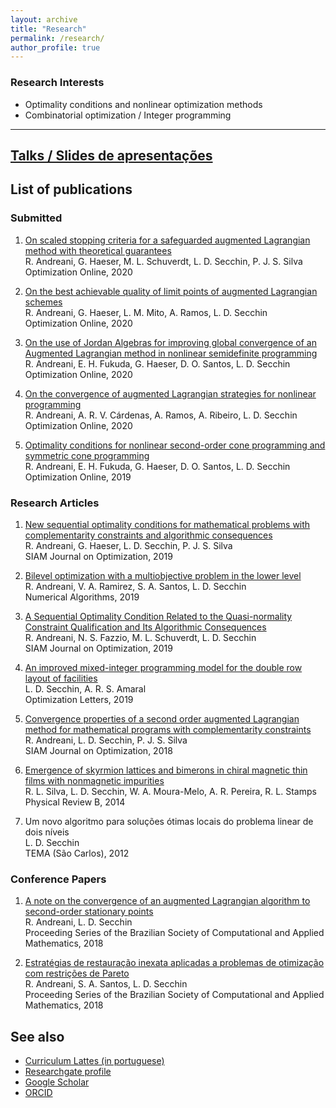 ```yaml
---
layout: archive
title: "Research"
permalink: /research/
author_profile: true
---
```


### Research Interests

- Optimality conditions and nonlinear optimization methods
- Combinatorial optimization / Integer programming

------

## [Talks / Slides de apresentações](/talks/)

## List of publications

### Submitted

1. [On scaled stopping criteria for a safeguarded augmented Lagrangian method with theoretical guarantees](http://www.optimization-online.org/DB_HTML/2020/08/7985.html)  
   R. Andreani, G. Haeser, M. L. Schuverdt, L. D. Secchin, P. J. S. Silva  
   Optimization Online, 2020

1. [On the best achievable quality of limit points of augmented Lagrangian schemes](http://www.optimization-online.org/DB_HTML/2020/07/7929.html)  
   R. Andreani, G. Haeser, L. M. Mito, A. Ramos, L. D. Secchin  
   Optimization Online, 2020

1. [On the use of Jordan Algebras for improving global convergence of an Augmented Lagrangian method in nonlinear semidefinite programming](http://www.optimization-online.org/DB_HTML/2020/05/7787.html)  
   R. Andreani, E. H. Fukuda, G. Haeser, D. O. Santos, L. D. Secchin  
   Optimization Online, 2020

1. [On the convergence of augmented Lagrangian strategies for nonlinear programming](http://www.optimization-online.org/DB_HTML/2020/03/7701.html)  
   R. Andreani, A. R. V. Cárdenas, A. Ramos, A. Ribeiro, L. D. Secchin  
   Optimization Online, 2020

1. [Optimality conditions for nonlinear second-order cone programming and symmetric cone programming](http://www.optimization-online.org/DB_HTML/2019/10/7436.html)  
   R. Andreani, E. H. Fukuda, G. Haeser, D. O. Santos, L. D. Secchin  
   Optimization Online, 2019

### Research Articles

1. [New sequential optimality conditions for mathematical problems with complementarity constraints and algorithmic consequences](https://epubs.siam.org/doi/10.1137/18M121040X)  
   R. Andreani, G. Haeser, L. D. Secchin, P. J. S. Silva  
   SIAM Journal on Optimization, 2019

1. [Bilevel optimization with a multiobjective problem in the lower level](https://link.springer.com/article/10.1007/s11075-018-0576-1)  
   R. Andreani, V. A. Ramirez, S. A. Santos, L. D. Secchin  
   Numerical Algorithms, 2019

1. [A Sequential Optimality Condition Related to the Quasi-normality Constraint Qualification and Its Algorithmic Consequences](https://epubs.siam.org/doi/abs/10.1137/17M1147330)  
   R. Andreani, N. S. Fazzio, M. L. Schuverdt, L. D. Secchin  
   SIAM Journal on Optimization, 2019

1. [An improved mixed-integer programming model for the double row layout of facilities](https://link.springer.com/article/10.1007/s11590-018-1263-9)  
   L. D. Secchin, A. R. S. Amaral  
   Optimization Letters, 2019

1. [Convergence properties of a second order augmented Lagrangian method for mathematical programs with complementarity constraints](https://epubs.siam.org/doi/abs/10.1137/17M1125698)  
   R. Andreani, L. D. Secchin, P. J. S. Silva  
   SIAM Journal on Optimization, 2018

1. [Emergence of skyrmion lattices and bimerons in chiral magnetic thin films with nonmagnetic impurities](https://journals.aps.org/prb/abstract/10.1103/PhysRevB.89.054434)  
   R. L. Silva, L. D. Secchin, W. A. Moura-Melo, A. R. Pereira, R. L. Stamps  
   Physical Review B, 2014

1. Um novo algoritmo para soluções ótimas locais do problema linear de dois níveis  
   L. D. Secchin  
   TEMA (São Carlos), 2012

### Conference Papers

1. [A note on the convergence of an augmented Lagrangian algorithm to second-order stationary points](https://www.researchgate.net/profile/Leonardo_Secchin/publication/323178751_A_note_on_the_convergence_of_an_augmented_Lagrangian_algorithm_to_second-order_stationary_points/links/5a84c0b6aca272c99ac388d8/A-note-on-the-convergence-of-an-augmented-Lagrangian-algorithm-to-second-order-stationary-points.pdf)  
   R. Andreani, L. D. Secchin  
   Proceeding Series of the Brazilian Society of Computational and Applied Mathematics, 2018

1. [Estratégias de restauração inexata aplicadas a problemas de otimização com restrições de Pareto](https://proceedings.sbmac.org.br/sbmac/article/view/2059)  
   R. Andreani, S. A. Santos, L. D. Secchin  
   Proceeding Series of the Brazilian Society of Computational and Applied Mathematics, 2018

## See also

- [Curriculum Lattes (in portuguese)](http://lattes.cnpq.br/4273961903394165)
- [Researchgate profile](https://www.researchgate.net/profile/Leonardo_Secchin)
- [Google Scholar](https://scholar.google.com.br/citations?hl=pt-BR&user=Ak9JXRUAAAAJ)
- [ORCID](https://orcid.org/0000-0002-9224-9051)
